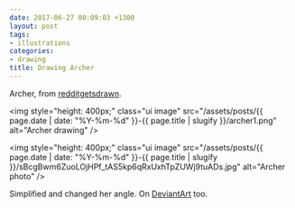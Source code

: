 ```yaml
---
date: 2017-06-27 00:09:03 +1300
layout: post
tags:
- illustrations
categories:
- drawing
title: Drawing Archer
---
```


Archer, from [redditgetsdrawn](https://www.reddit.com/r/redditgetsdrawn/comments/4cwiyf/flinging_arrows_in_humid_louisiana_yesterday_my/).

<img style="height: 400px;" class="ui image" src="/assets/posts/{{ page.date | date: "%Y-%m-%d" }}-{{ page.title | slugify }}/archer1.png" alt="Archer drawing" />


<img style="height: 400px;" class="ui image" src="/assets/posts/{{ page.date | date: "%Y-%m-%d" }}-{{ page.title | slugify }}/sBcgBwm6ZuoLOjHPf_tAS5kp6qRxUxhTpZUWj9tuADs.jpg" alt="Archer photo" />


Simplified and changed her angle. On [DeviantArt](http://kinow.deviantart.com/art/Archer1-688782846) too.
